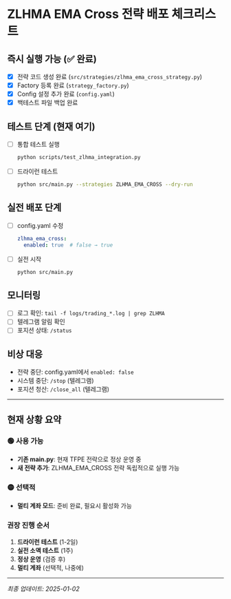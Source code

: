 # ZLHMA EMA Cross 전략 배포 체크리스트

## 즉시 실행 가능 (✅ 완료)
- [x] 전략 코드 생성 완료 (`src/strategies/zlhma_ema_cross_strategy.py`)
- [x] Factory 등록 완료 (`strategy_factory.py`)
- [x] Config 설정 추가 완료 (`config.yaml`)
- [x] 백테스트 파일 백업 완료

## 테스트 단계 (현재 여기)
- [ ] 통합 테스트 실행
  ```bash
  python scripts/test_zlhma_integration.py
  ```

- [ ] 드라이런 테스트
  ```bash
  python src/main.py --strategies ZLHMA_EMA_CROSS --dry-run
  ```

## 실전 배포 단계
- [ ] config.yaml 수정
  ```yaml
  zlhma_ema_cross:
    enabled: true  # false → true
  ```

- [ ] 실전 시작
  ```bash
  python src/main.py
  ```

## 모니터링
- [ ] 로그 확인: `tail -f logs/trading_*.log | grep ZLHMA`
- [ ] 텔레그램 알림 확인
- [ ] 포지션 상태: `/status`

## 비상 대응
- 전략 중단: config.yaml에서 `enabled: false`
- 시스템 중단: `/stop` (텔레그램)
- 포지션 청산: `/close_all` (텔레그램)

---

## 현재 상황 요약

### 🟢 사용 가능
- **기존 main.py**: 현재 TFPE 전략으로 정상 운영 중
- **새 전략 추가**: ZLHMA_EMA_CROSS 전략 독립적으로 실행 가능

### 🟡 선택적
- **멀티 계좌 모드**: 준비 완료, 필요시 활성화 가능

### 권장 진행 순서
1. **드라이런 테스트** (1-2일)
2. **실전 소액 테스트** (1주)
3. **정상 운영** (검증 후)
4. **멀티 계좌** (선택적, 나중에)

---

*최종 업데이트: 2025-01-02*

